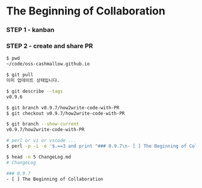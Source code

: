 # The Beginning of Collaboration

### STEP 1 - kanban

### STEP 2 - create and share PR
``` bash
$ pwd
~/code/oss-cashmallow.github.io

$ git pull
이미 업데이트 상태입니다.

$ git describe --tags
v0.9.6

$ git branch v0.9.7/how2write-code-with-PR
$ git checkout v0.9.7/how2write-code-with-PR

$ git branch --show-current
v0.9.7/how2write-code-with-PR

# perl or vi or vscode ...
$ perl -p -i -e '$.==3 and print "### 0.9.7\n- [ ] The Beginning of Collaboration\n\n"' ChangeLog.md

$ head -n 5 ChangeLog.md
# ChangeLog

### 0.9.7
- [ ] The Beginning of Collaboration

```